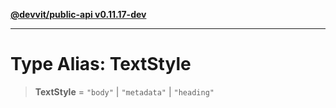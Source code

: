 [**@devvit/public-api v0.11.17-dev**](../../../../../../README.md)

---

# Type Alias: TextStyle

> **TextStyle** = `"body"` \| `"metadata"` \| `"heading"`
